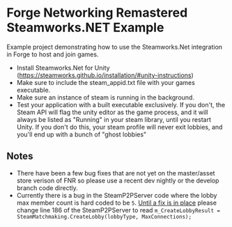 # Forge Networking Remastered Steamworks.NET Example

Example project demonstrating how to use the Steamworks.Net integration in Forge to host and join games.


* Install Steamworks.Net for Unity (https://steamworks.github.io/installation/#unity-instructions)
* Make sure to include the steam_appid.txt file with your games executable.
* Make sure an instance of steam is running in the background.
* Test your application with a built executable exclusively. If you don't, the Steam API will flag the unity editor as the game process, and it will always be listed as "Running" in your steam library, until you restart Unity. If you don't do this, your steam profile will never exit lobbies, and you'll end up with a bunch of "ghost lobbies"

## Notes
* There have been a few bug fixes that are not yet on the master/asset store verison of FNR so please use a recent dev nightly or the develop branch code directly.
* Currently there is a bug in the SteamP2PServer code where the lobby max member count is hard coded to be `5`.
[Until a fix is in place](https://github.com/BeardedManStudios/ForgeNetworkingRemastered/pull/284) please change line 186 of the SteamP2PServer to read
  `m_CreateLobbyResult = SteamMatchmaking.CreateLobby(lobbyType, MaxConnections);` 